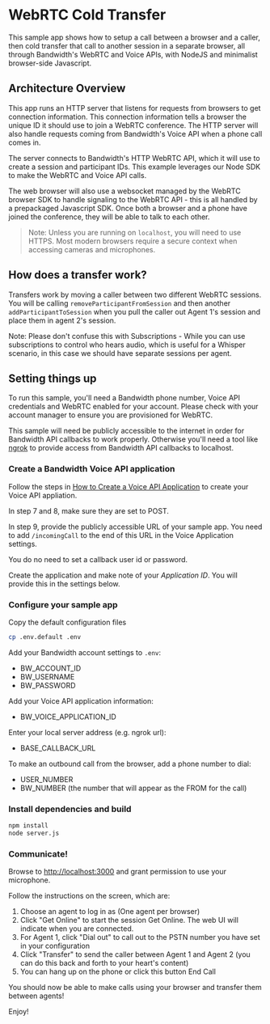 # WebRTC Cold Transfer

This sample app shows how to setup a call between a browser and a caller, then cold transfer that call to another session in a separate browser, all through Bandwidth's WebRTC and Voice APIs, with NodeJS and minimalist browser-side Javascript.

## Architecture Overview

This app runs an HTTP server that listens for requests from browsers to get connection information. This connection information tells a browser the unique ID it should use to join a WebRTC conference. The HTTP server will also handle requests coming from Bandwidth's Voice API when a phone call comes in.

The server connects to Bandwidth's HTTP WebRTC API, which it will use to create a session and participant IDs. This example leverages our Node SDK to make the WebRTC and Voice API calls.

The web browser will also use a websocket managed by the WebRTC browser SDK to handle signaling to the WebRTC API - this is all handled by a prepackaged Javascript SDK. Once both a browser and a phone have joined the conference, they will be able to talk to each other.

> Note: Unless you are running on `localhost`, you will need to use HTTPS. Most modern browsers require a secure context when accessing cameras and microphones.

## How does a transfer work?

Transfers work by moving a caller between two different WebRTC sessions. You will be calling `removeParticipantFromSession` and then another `addParticipantToSession` when you pull the caller out Agent 1's session and place them in agent 2's session.

Note: Please don't confuse this with Subscriptions - While you can use subscriptions to control who hears audio, which is useful for a Whisper scenario, in this case we should have separate sessions per agent.

## Setting things up

To run this sample, you'll need a Bandwidth phone number, Voice API credentials and WebRTC enabled for your account. Please check with your account manager to ensure you are provisioned for WebRTC.

This sample will need be publicly accessible to the internet in order for Bandwidth API callbacks to work properly. Otherwise you'll need a tool like [ngrok](https://ngrok.com) to provide access from Bandwidth API callbacks to localhost.

### Create a Bandwidth Voice API application

Follow the steps in [How to Create a Voice API Application](https://support.bandwidth.com/hc/en-us/articles/360035060934-How-to-Create-a-Voice-API-Application-V2-) to create your Voice API appliation.

In step 7 and 8, make sure they are set to POST.

In step 9, provide the publicly accessible URL of your sample app. You need to add `/incomingCall` to the end of this URL in the Voice Application settings.

You do no need to set a callback user id or password.

Create the application and make note of your _Application ID_. You will provide this in the settings below.

### Configure your sample app

Copy the default configuration files

```bash
cp .env.default .env
```

Add your Bandwidth account settings to `.env`:

- BW_ACCOUNT_ID
- BW_USERNAME
- BW_PASSWORD

Add your Voice API application information:

- BW_VOICE_APPLICATION_ID

Enter your local server address (e.g. ngrok url):

- BASE_CALLBACK_URL

To make an outbound call from the browser, add a phone number to dial:

- USER_NUMBER
- BW_NUMBER (the number that will appear as the FROM for the call)

### Install dependencies and build

```bash
npm install
node server.js
```

### Communicate!

Browse to [http://localhost:3000](http://localhost:3000) and grant permission to use your microphone.

Follow the instructions on the screen, which are:

1. Choose an agent to log in as (One agent per browser)
2. Click "Get Online" to start the session Get Online. The web UI will indicate when you are connected.
3. For Agent 1, click "Dial out" to call out to the PSTN number you have set in your configuration
4. Click "Transfer" to send the caller between Agent 1 and Agent 2 (you can do this back and forth to your heart's content)
5. You can hang up on the phone or click this button End Call

You should now be able to make calls using your browser and transfer them between agents!

Enjoy!

